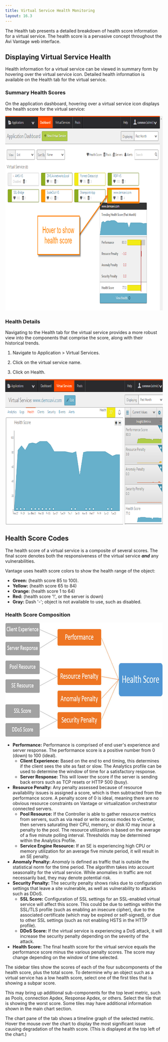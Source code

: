 ```yaml
---
title: Virtual Service Health Monitoring
layout: 16.3
---
```

The Health tab presents a detailed breakdown of health score information for a virtual service. The health score is a pervasive concept throughout the Avi Vantage web interface.

## Displaying Virtual Service Health

Health information for a virtual service can be viewed in summary form by hovering over the virtual service icon. Detailed health information is available on the Health tab for the virtual service.

### Summary Health Scores

On the application dashboard, hovering over a virtual service icon displays the health score for the virtual service:

<a href="img/vs-health-hover.png"><img src="img/vs-health-hover.png" alt="vs-health-hover" width="911" height="622" class="alignnone size-full wp-image-5323"></a>

### Health Details

Navigating to the Health tab for the virtual service provides a more robust view into the components that comprise the score, along with their historical trends.
<ol> 
 <li> <p>Navigate to Application &gt; Virtual Services.</p> </li> 
 <li> <p>Click on the virtual service name.</p> </li> 
 <li> <p>Click on Health.</p> </li> 
</ol> 

<a href="img/vs-health-tab.png"><img src="img/vs-health-tab.png" alt="vs-health-tab" width="875" height="465" class="alignnone size-full wp-image-5324"></a>

## Health Score Codes

The health score of a virtual service is a composite of several scores. The final score denotes both the responsiveness of the virtual service ***and*** any vulnerabilities.

Vantage uses health score colors to show the health range of the object:

* **Green:** (health score 85 to 100).
* **Yellow:** (health score 65 to 84)
* **Orange:** (health score 1 to 64)
* **Red:** (health score '!', or the server is down)
* **Gray:** Dash '-'; object is not available to use, such as disabled. 

### Health Score Composition

<a href="img/apps_vs_insight.jpg"><img src="img/apps_vs_insight.jpg" alt="VS Insight" width="768" height="365" class="alignnone size-full wp-image-2014"></a>

* **Performance:** Performance is comprised of end user's experience and server response. The performance score is a positive number from 0 (down) to 100 (ideal).  
    * **Client Experience:** Based on the end to end timing, this determines if the client sees the site as fast or slow. The Analytics profile can be used to determine the window of time for a satisfactory response. 
    * **Server Response:** This will lower the score if the server is sending back errors such as TCP resets or HTTP 500 (busy). 
* **Resource Penalty:** Any penalty assessed because of resource availability issues is assigned a score, which is then subtracted from the performance score. A penalty score of 0 is ideal, meaning there are no obvious resource constraints on Vantage or virtualization orchestrator connected servers.  
    * **Pool Resource:** If the Controller is able to gather resource metrics from servers, such as via read or write access modes to vCenter, then servers saturating their CPU, memory, or disk IO may incur a penalty to the pool. The resource utilization is based on the average of a five minute polling interval. Thresholds may be determined within the Analytics Profile. 
    * **Service Engine Resource:** If an SE is experiencing high CPU or memory utilization for an average five minute period, it will result in an SE penalty. 
* **Anomaly Penalty:** *Anomaly* is defined as traffic that is outside the statistical norm for the time period. The algorithm takes into account seasonality for the virtual service. While anomalies in traffic are not necessarily bad, they may denote potential risk. 
* **Security Penalty:** The security penalty shows risks due to configuration settings that leave a site vulnerable, as well as vulnerability to attacks such as DDoS.  
    * **SSL Score:** Configuration of SSL settings for an SSL-enabled virtual service will affect this score. This could be due to settings within the SSL/TLS profile (such as enabling an insecure cipher), due to the associated certificate (which may be expired or self-signed), or due to other SSL settings (such as not enabling HSTS in the HTTP profile). 
    * **DDoS Score:** If the virtual service is experiencing a DoS attack, it will increase the security penalty depending on the severity of the attack. 
* **Health Score:** The final health score for the virtual service equals the performance score minus the various penalty scores. The score may change depending on the window of time selected.  

The sidebar tiles show the scores of each of the four subcomponents of the health score, plus the total score. To determine why an object such as a virtual service has a low health score, select one of the first tiles that is showing a subpar score.

This may bring up additional sub-components for the top level metric, such as Pools, connection Apdex, Response Apdex, or others. Select the tile that is showing the worst score. Some tiles may have additional information shown in the main chart section.

The chart pane of the tab shows a timeline graph of the selected metric. Hover the mouse over the chart to display the most significant issue causing degradation of the health score. (This is displayed at the top left of the chart.)
 
